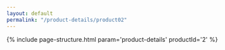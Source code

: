 ```yaml
---
layout: default
permalink: "/product-details/product02"
---
```


{% include page-structure.html param='product-details' productId='2' %}